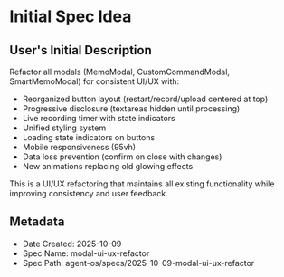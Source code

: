 # Initial Spec Idea

## User's Initial Description
Refactor all modals (MemoModal, CustomCommandModal, SmartMemoModal) for consistent UI/UX with:
- Reorganized button layout (restart/record/upload centered at top)
- Progressive disclosure (textareas hidden until processing)
- Live recording timer with state indicators
- Unified styling system
- Loading state indicators on buttons
- Mobile responsiveness (95vh)
- Data loss prevention (confirm on close with changes)
- New animations replacing old glowing effects

This is a UI/UX refactoring that maintains all existing functionality while improving consistency and user feedback.

## Metadata
- Date Created: 2025-10-09
- Spec Name: modal-ui-ux-refactor
- Spec Path: agent-os/specs/2025-10-09-modal-ui-ux-refactor

